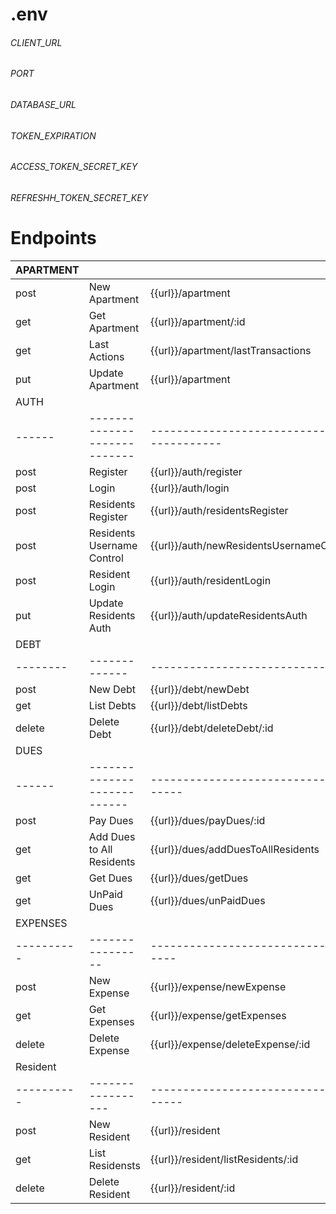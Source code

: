 # .env

###### CLIENT_URL
###### PORT
###### DATABASE_URL
###### TOKEN_EXPIRATION
###### ACCESS_TOKEN_SECRET_KEY
###### REFRESHH_TOKEN_SECRET_KEY



# Endpoints

| APARTMENT |                  |                                    |
|-----------|------------------|------------------------------------|
| post      | New Apartment    | {{url}}/apartment                  |
| get       | Get Apartment    | {{url}}/apartment/:id              |
| get       | Last Actions     | {{url}}/apartment/lastTransactions |
| put       | Update Apartment | {{url}}/apartment                  |
| AUTH |                            |                                          |
|------|----------------------------|------------------------------------------|
| post | Register                   | {{url}}/auth/register                    |
| post | Login                      | {{url}}/auth/login                       |
| post | Residents Register         | {{url}}/auth/residentsRegister           |
| post | Residents Username Control | {{url}}/auth/newResidentsUsernameControl |
| post | Resident Login             | {{url}}/auth/residentLogin               |
| put  | Update Residents Auth      | {{url}}/auth/updateResidentsAuth         |
| DEBT   |             |                             |
|--------|-------------|-----------------------------|
| post   | New Debt    | {{url}}/debt/newDebt        |
| get    | List Debts  | {{url}}/debt/listDebts      |
| delete | Delete Debt | {{url}}/debt/deleteDebt/:id |
| DUES |                           |                                    |
|------|---------------------------|------------------------------------|
| post | Pay Dues                  | {{url}}/dues/payDues/:id           |
| get  | Add Dues to All Residents | {{url}}/dues/addDuesToAllResidents |
| get  | Get Dues                  | {{url}}/dues/getDues               |
| get  | UnPaid Dues               | {{url}}/dues/unPaidDues            |
| EXPENSES |                |                                   |
|----------|----------------|-----------------------------------|
| post     | New Expense    | {{url}}/expense/newExpense        |
| get      | Get Expenses   | {{url}}/expense/getExpenses       |
| delete   | Delete Expense | {{url}}/expense/deleteExpense/:id |
| Resident |                 |                                    |
|----------|-----------------|------------------------------------|
| post     | New Resident    | {{url}}/resident                   |
| get      | List Residensts | {{url}}/resident/listResidents/:id |
| delete   | Delete Resident | {{url}}/resident/:id               |

